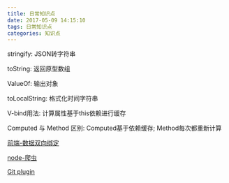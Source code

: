 ```yaml
---
title: 日常知识点
date: 2017-05-09 14:15:10
tags: 日常知识点
categories: 知识点
---
```

stringify: JSON转字符串

toString: 返回原型数组

ValueOf: 输出对象

toLocalString: 格式化时间字符串

V-bind用法: 计算属性基于this依赖进行缓存

Computed 与 Method 区别: Computed基于依赖缓存; Method每次都重新计算

[前端-数据双向绑定](https://juejin.im/post/5af1980a6fb9a07acb3cd4e3)

[node-爬虫](https://juejin.im/post/5af01d27f265da0b7f447ab6)

[Git plugin](https://juejin.im/post/5af152c1518825673e359539)
